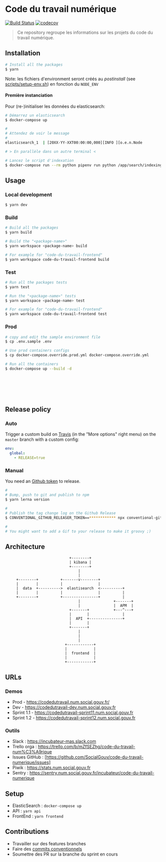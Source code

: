# Code du travail numérique

[![Build Status](https://travis-ci.com/SocialGouv/code-du-travail-numerique.svg?branch=master)](https://travis-ci.com/SocialGouv/code-du-travail-numerique)
[![codecov](https://codecov.io/gh/SocialGouv/code-du-travail-numerique/branch/master/graph/badge.svg)](https://codecov.io/gh/SocialGouv/code-du-travail-numerique)

> Ce repository regroupe les informations sur les projets du code du travail numérique.

## Installation

```sh
# Install all the packages
$ yarn
```

Note: les fichiers d'environment seront créés au _postinstall_ (see [scripts/setup-env.sh](scripts/setup-env.sh)) en fonction du `NODE_ENV`

#### Première instanciation

Pour (re-)initialiser les données du elasticsearch:

```sh
# Démarrez un elasticsearch
$ docker-compose up

#
# Attendez de voir le message
#
elasticsearch_1  | [20XX-YY-XXT00:00:00,000][INFO ][o.e.n.Node               ] [code-du-travail-data-elasticsearch-single-node] started

# > En parallèle dans un autre terminal <

# Lancez le script d'indexation
$ docker-compose run --rm python pipenv run python /app/search/indexing/create_indexes.py
```

## Usage

### Local development

```sh
$ yarn dev
```

### Build

```sh
# Build all the packages
$ yarn build

# Build the "<package-name>"
$ yarn workspace <package-name> build

# For example for "code-du-travail-frontend"
$ yarn workspace code-du-travail-frontend build
```

### Test

```sh
# Run all the packages tests
$ yarn test

# Run the "<package-name>" tests
$ yarn workspace <package-name> test

# For example for "code-du-travail-frontend"
$ yarn workspace code-du-travail-frontend test
```

### Prod

```sh
# copy and edit the sample environment file
$ cp .env.sample .env

# Use prod containers configs
$ cp docker-compose.override.prod.yml docker-compose.override.yml

# Run all the containers
$ docker-compose up --build -d
```

<br>
<br>
<br>
<br>

## Release policy

### Auto

Trigger a custom build on [Travis](https://travis-ci.com/SocialGouv/code-du-travail-numerique) (in the "More options" right menu) on the `master` branch with a custom config:

```yml
env:
  global:
    - RELEASE=true
```

### Manual

You need an [Github token](https://github.com/settings/tokens/new) to release.

```sh
#
# Bump, push to git and publish to npm
$ yarn lerna version

#
# Publish the tag change log on the Github Release
$ CONVENTIONAL_GITHUB_RELEASER_TOKEN==************ npx conventional-github-releaser -p angular

#
# You might want to add a Gif to your release to make it groovy ;)
```

## Architecture

```
                             +--------+
                             | kibana |
                             +--------+
                                 |
                                 |
     +--------+          +-------v--------+
     |        |          |                |
     |  data  +---------->  elastisearch  <----------+
     |        |          |                |          |
     +--------+          +----------------+          |
                                 |               +-------+
                                 |               |  APM  |
                             +-------+           +---^---+
                             |       |               |
                             |  API  +---------------+
                             |       |
                             +-------+
                                 |
                                 |
                                 |
                           +------------+
                           |            |
                           |  frontend  |
                           |            |
                           +------------+
```

## URLs

### Demos

- Prod - https://codedutravail.num.social.gouv.fr/
- Dev - https://codedutravail-dev.num.social.gouv.fr
- Sprint 1.1 - https://codedutravail-sprint11.num.social.gouv.fr
- Sprint 1.2 - https://codedutravail-sprint12.num.social.gouv.fr

### Outils

- Slack : https://incubateur-mas.slack.com
- Trello orga : https://trello.com/b/mZfSEZhg/code-du-travail-num%C3%A9rique
- Issues GitHub : [https://github.com/SocialGouv/code-du-travail-numerique/issues]
- Piwik : https://stats.num.social.gouv.fr
- Sentry : https://sentry.num.social.gouv.fr/incubateur/code-du-travail-numerique

## Setup

- ElasticSearch : `docker-compose up`
- API : `yarn api`
- FrontEnd : `yarn frontend`

## Contributions

- Travailler sur des features branches
- Faire des [commits conventionnels](https://github.com/conventional-changelog/conventional-changelog)
- Soumettre des PR sur la branche du sprint en cours
